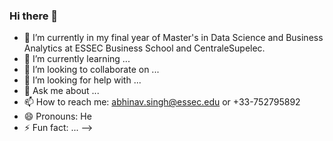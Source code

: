 ### Hi there 👋

- 🔭 I’m currently in my final year of Master's in Data Science and Business Analytics at ESSEC Business School and CentraleSupelec.
- 🌱 I’m currently learning ...
- 👯 I’m looking to collaborate on ...
- 🤔 I’m looking for help with ...
- 💬 Ask me about ...
- 📫 How to reach me: abhinav.singh@essec.edu or +33-752795892
- 😄 Pronouns: He
- ⚡ Fun fact: ...
-->
